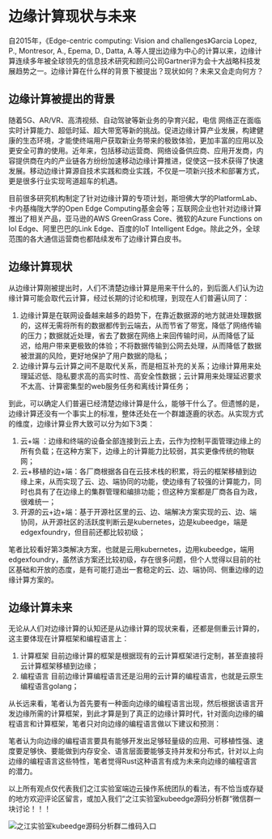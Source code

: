 # 边缘计算现状与未来

自2015年，《Edge-centric computing: Vision and challenges》Garcia Lopez, P., Montresor, A., Epema, D., Datta, A.等人提出边缘为中心的计算以来，边缘计算连续多年被全球领先的信息技术研究和顾问公司Gartner评为会十大战略科技发展趋势之一。边缘计算在什么样的背景下被提出？现状如何？未来又会走向何方？


## 边缘计算被提出的背景

随着5G、AR/VR、高清视频、自动驾驶等新业务的孕育兴起，电信 网络正在面临实时计算能力、超低时延、超大带宽等新的挑战。促进边缘计算产业发展，构建健康的生态环境，才能使终端用户获取新业务带来的极致体验，更加丰富的应用以及更安全可靠的使用。近年来，包括移动运营商、网络设备供应商、应用开发商，内容提供商在内的产业链各方纷纷加速移动边缘计算推进，促使这一技术获得了快速发展。移动边缘计算源自技术实践和商业实践，不仅是一项新兴技术和部署方式，更是很多行业实现弯道超车的机遇。

目前很多研究机构制定了针对边缘计算的专项计划，斯坦佛大学的PlatformLab、卡内基梅陇大学的Open Edge Computing基金会等；互联网企业也针对边缘计算推出了相关产品，亚马逊的AWS GreenGrass Core、微软的Azure Functions on IoI Edge、阿里巴巴的Link Edge、百度的IoT Intelligent Edge。除此之外，全球范围的各大通信运营商也都陆续发布了边缘计算白皮书。

## 边缘计算现状

从边缘计算刚被提出时，人们不清楚边缘计算是用来干什么的，到后面人们认为边缘计算可能会取代云计算，经过长期的讨论和梳理，到现在人们普遍认同了：

1. 边缘计算是在联网设备越来越多的趋势下，在靠近数据源的地方就进处理数据的，这样无需将所有的数据都传到云端去，从而节省了带宽，降低了网络传输的压力；数据就近处理，省去了数据在网络上来回传输时间，从而降低了延迟，给用户带来更极致的体验；不将数据传输到公网去处理，从而降低了数据被泄漏的风险，更好地保护了用户数据的隐私；
2. 边缘计算与云计算之间不是取代关系，而是相互补充的关系；边缘计算用来处理延迟低、隐私要求高的高实时性、高安全性数据；云计算用来处理延迟要求不太高、计算密集型的web服务任务和离线计算任务；

到此，可以确定人们普遍已经清楚边缘计算是什么，能够干什么了。但遗憾的是，边缘计算还没有一个事实上的标准，整体还处在一个群雄逐鹿的状态。从实现方式的维度，边缘计算业界大致可以分为如下3类：


1. 云+端 ：边缘和终端的设备全部连接到云上去，云作为控制平面管理边缘上的所有负载；在这种方案下，边缘上的计算能力比较弱，其实更像传统的物联网；
2. 云+移植的边+端：各厂商根据各自在云技术栈的积累，将云的框架移植到边缘上来，从而实现了云、边、端协同的功能，使边缘有了较强的计算能力，同时也具有了在边缘上的集群管理和编排功能；但这种方案都是厂商各自为政，很难统一；
3. 开源的云+边+端：基于开源社区里的云、边、端解决方案实现的云、边、端协同，从开源社区的活跃度判断云是kubernetes，边是kubeedge，端是edgexfoundry，但目前还都比较初级；

笔者比较看好第3类解决方案，也就是云用kubernetes，边用kubeedge，端用edgexfoundry，虽然该方案还比较初级，存在很多问题，但个人觉得以目前的社区基础和开放的态度，是有可能打造出一套稳定的云、边、端协同、侧重边缘的边缘计算方案的。

## 边缘计算未来

无论从人们对边缘计算的认知还是从边缘计算的现状来看，还都是侧重云计算的，这主要体现在计算框架和编程语言上：

1. 计算框架 目前边缘计算的框架是根据现有的云计算框架进行定制，甚至直接将云计算框架移植到边缘；
2. 编程语言 目前边缘计算编程语言还是沿用的云计算的编程语言，也就是云原生编程语言golang；

从长远来看，笔者认为首先要有一种面向边缘的编程语言出现，然后根据该语言开发边缘所需的计算框架，到此才算是到了真正的边缘计算时代，针对面向边缘的编程语言和计算框架，笔者只对向边缘的编程语言做以下建议和预测：

笔者认为向边缘的编程语言要具有能够开发出足够轻量级的应用、可移植性强、速度要足够快、要能做到内存安全、语言层面要能够支持并发和分布式，针对以上向边缘的编程语言这些特性，笔者觉得Rust这种语言有成为未来向边缘的编程语言的潜力。


以上所有观点仅代表我们之江实验室端边云操作系统团队的看法，有不恰当或存疑的地方欢迎评论区留言，或加入我们“之江实验室kubeedge源码分析群“微信群一块讨论！！！

![之江实验室kubeedge源码分析群二维码入口](https://user-gold-cdn.xitu.io/2019/11/14/16e68041067a8e76?imageView2/0/w/1280/h/960/format/webp/ignore-error/1)

